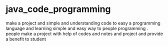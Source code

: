 # java_code_programming
make a project and simple and understanding code to easy a programming language and learning simple and easy way to people programming . people make a project with help of codes and notes and project and provide a benefit to student
